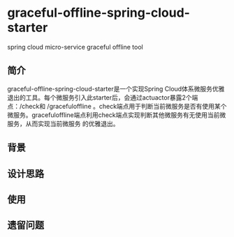 # graceful-offline-spring-cloud-starter
spring cloud micro-service graceful offline tool

## 简介

graceful-offline-spring-cloud-starter是一个实现Spring Cloud体系微服务优雅退出的工具。每个微服务引入此starter后，会通过actuactor暴露2个端点：/check和
/gracefuloffline 。check端点用于判断当前微服务是否有使用某个微服务。gracefuloffline端点利用check端点实现判断其他微服务有无使用当前微服务，从而实现当前微服务
的优雅退出。

## 背景

## 设计思路

## 使用

## 遗留问题

